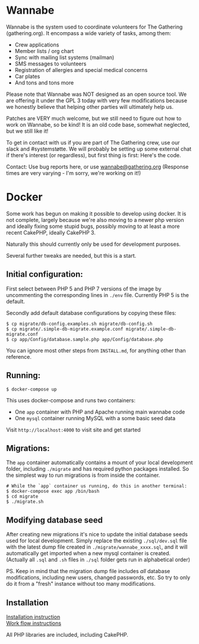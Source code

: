 # Wannabe

Wannabe is the system used to coordinate volunteers for The Gathering
(gathering.org). It encompass a wide variety of tasks, among them:

- Crew applications
- Member lists / org chart
- Sync with mailing list systems (mailman)
- SMS messages to volunteers
- Registration of allergies and special medical concerns
- Car plates
- And tons and tons more

Please note that Wannabe was NOT designed as an open source tool. We are
offering it under the GPL 3 today with very few modifications because we
honestly believe that helping other parties will ultimately help us.

Patches are VERY much welcome, but we still need to figure out how to work
on Wannabe, so be kind! It is an old code base, somewhat neglected, but we
still like it!

To get in contact with us if you are part of The Gathering crew, use our
slack and #systemstøtte. We will probably be setting up some external chat
if there's interest (or regardless), but first thing is first: Here's the
code.

Contact: Use bug reports here, or use wannabe@gathering.org (Response times
are very varying - I'm sorry, we're working on it!)


# Docker

Some work has begun on making it possible to develop using docker. It is
not complete, largely because we're also moving to a newer php version and
ideally fixing some stupid bugs, possibly moving to at least a more recent
CakePHP, ideally CakePHP 3.

Naturally this should currently only be used for development purposes.

Several further tweaks are needed, but this is a start.

## Initial configuration:

First select between PHP 5 and PHP 7 versions of the image by uncommenting the
corresponding lines in `./env` file. Currently PHP 5 is the default.

Secondly add default database configurations by copying these files:

```
$ cp migrate/db-config.examples.sh migrate/db-config.sh
$ cp migrate/.simple-db-migrate.example.conf migrate/.simple-db-migrate.conf
$ cp app/Config/database.sample.php app/Config/database.php
```

You can ignore most other steps from `INSTALL.md`, for anything other than
reference.

## Running:

```
$ docker-compose up
```

This uses docker-compose and runs two containers:
- One `app` container with PHP and Apache running main wannabe code
- One `mysql` container running MySQL with a some basic seed data

Visit `http://localhost:4000` to visit site and get started

## Migrations:

The `app` container automatically contains a mount of your local development
folder, including `./migrate` and has required python packages installed. So
the simplest way to run migrations is from inside the container.

```
# While the `app` container us running, do this in another terminal:
$ docker-compose exec app /bin/bash
$ cd migrate
$ ./migrate.sh
```

## Modifying database seed

After creating new migrations it's nice to update the initial database seeds
used for local development. Simply replace the existing `./sql/dev.sql` file
with the latest dump file created in `./migrate/wannabe_xxxx.sql`, and it will
automatically get imported when a new mysql container is created. (Actually all
`.sql` and `.sh` files in `./sql` folder gets run in alphabetical order)

PS. Keep in mind that the migration dump file includes *all* database
modifications, including new users, changed passwords, etc. So try to only do
it from a "fresh" instance without too many modifications.

## Installation

[Installation instruction](https://github.com/gathering/wannabe/blob/master/INSTALL.md)  
[Work flow instructions](https://github.com/gathering/wannabe/blob/master/WORKFLOW.md)

All PHP libraries are included, including CakePHP.
